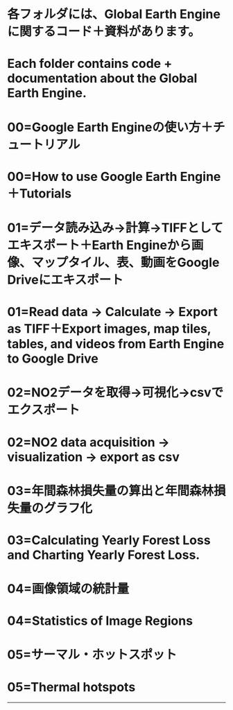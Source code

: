 # 各フォルダには、Global Earth Engineに関するコード＋資料があります。
# Each folder contains code + documentation about the Global Earth Engine.
# 00=Google Earth Engineの使い方＋チュートリアル
# 00=How to use Google Earth Engine＋Tutorials
# 01=データ読み込み→計算→TIFFとしてエキスポート＋Earth Engineから画像、マップタイル、表、動画をGoogle Driveにエキスポート
# 01=Read data → Calculate → Export as TIFF＋Export images, map tiles, tables, and videos from Earth Engine to Google Drive
# 02=NO2データを取得→可視化→csvでエクスポート
# 02=NO2 data acquisition → visualization → export as csv
# 03=年間森林損失量の算出と年間森林損失量のグラフ化
# 03=Calculating Yearly Forest Loss and Charting Yearly Forest Loss.
# 04=画像領域の統計量
# 04=Statistics of Image Regions
# 05=サーマル・ホットスポット
# 05=Thermal hotspots
---
